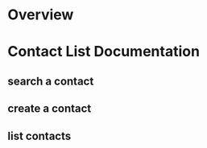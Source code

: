 # Overview

# Contact List Documentation

## search a contact

## create a contact

## list contacts

